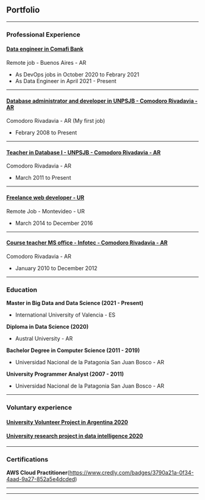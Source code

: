 ## Portfolio

---
### Professional Experience

#### [Data engineer in Comafi Bank](/exp_dataengineer)

Remote job - Buenos Aires - AR
- As DevOps jobs in October 2020 to Febrary 2021 
- As Data Engineer in April 2021 - Present


---
#### [Database administrator and developer in UNPSJB - Comodoro Rivadavia - AR](/pdf/sample_presentation.pdf)

Comodoro Rivadavia - AR
(My first job)
- Febrary 2008 to Present

---
#### [Teacher in Database I - UNPSJB - Comodoro Rivadavia - AR](/exp_dbi)
Comodoro Rivadavia - AR
- March 2011 to Present

---
#### [Freelance web developer - UR](/exp_develop) 
Remote Job - Montevideo - UR
- March 2014 to December 2016

---
#### [Course teacher MS office - Infotec - Comodoro Rivadavia - AR](https://www.infotec-cr.com.ar/)
Comodoro Rivadavia - AR
- January 2010 to December 2012

---
### Education

**Master in  Big Data and Data Science (2021 - Present)**
- International University of Valencia - ES

**Diploma in Data Science (2020)**
- Austral University - AR

**Bachelor Degree in Computer Science (2011 - 2019)**
- Universidad Nacional de la Patagonia San Juan Bosco - AR 

**University Programmer Analyst (2007 - 2011)**
- Universidad Nacional de la Patagonia San Juan Bosco - AR

---
### Voluntary experience
#### [University Volunteer Project in Argentina 2020](/vol_univ)

#### [University research project in data intelligence 2020](/vol_data_science)

---
### Certifications
**AWS Cloud Practitioner**(https://www.credly.com/badges/3790a21a-0f34-4aad-9a27-852a5e4dcded)


---
---
